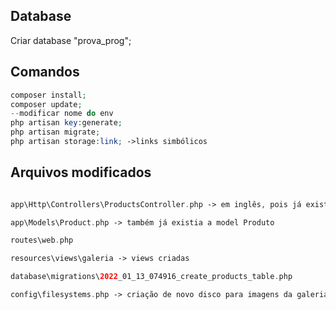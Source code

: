 ## Database

Criar database "prova_prog";

## Comandos

```php
composer install;
composer update;
--modificar nome do env
php artisan key:generate;
php artisan migrate;
php artisan storage:link; ->links simbólicos
```

## Arquivos modificados

```php

app\Http\Controllers\ProductsController.php -> em inglês, pois já existia a controller Produtos

app\Models\Product.php -> também já existia a model Produto

routes\web.php

resources\views\galeria -> views criadas

database\migrations\2022_01_13_074916_create_products_table.php

config\filesystems.php -> criação de novo disco para imagens da galeria
```
